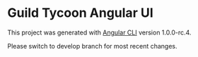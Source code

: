 # Guild Tycoon Angular UI

This project was generated with [Angular CLI](https://github.com/angular/angular-cli) version 1.0.0-rc.4.

Please switch to develop branch for most recent changes.


